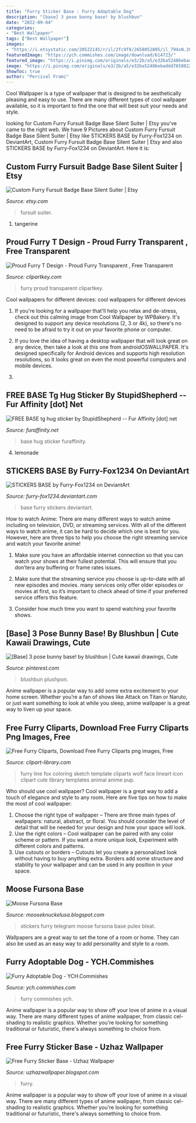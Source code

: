 ```yaml
---
title: "Furry Sticker Base : Furry Adoptable Dog"
description: "[base] 3 pose bunny base! by blushbun"
date: "2022-09-04"
categories:
- "Best Wallpaper"
tags: ["Best Wallpaper"]
images:
- "https://i.etsystatic.com/20522145/r/il/2fc9f8/2658052895/il_794xN.2658052895_5jmn.jpg"
featuredImage: "https://ych.commishes.com/image/download/614723/"
featured_image: "https://i.pinimg.com/originals/e3/2b/a5/e32ba52486ebaddd7658822136ff99f3.png"
image: "https://i.pinimg.com/originals/e3/2b/a5/e32ba52486ebaddd7658822136ff99f3.png"
ShowToc: true
author: "Percival Frami"
---
```



Cool Wallpaper is a type of wallpaper that is designed to be aesthetically pleasing and easy to use. There are many different types of cool wallpaper available, so it is important to find the one that will best suit your needs and style.

	

		
looking for Custom Furry Fursuit Badge Base Silent Suiter | Etsy you've came to the right web. We have 9 Pictures about Custom Furry Fursuit Badge Base Silent Suiter | Etsy like STICKERS BASE by Furry-Fox1234 on DeviantArt, Custom Furry Fursuit Badge Base Silent Suiter | Etsy and also STICKERS BASE by Furry-Fox1234 on DeviantArt. Here it is:
		
    
## Custom Furry Fursuit Badge Base Silent Suiter | Etsy

<img loading=lazy src="https://i.etsystatic.com/20522145/r/il/2fc9f8/2658052895/il_794xN.2658052895_5jmn.jpg" onerror="this.onerror=null;this.src='https://tse3.mm.bing.net/th?id=OIP.lX-Lkj-UnMA_mJEMwVZkBgHaLH&amp;pid=15.1';" alt="Custom Furry Fursuit Badge Base Silent Suiter | Etsy">

_Source: etsy.com_

>fursuit suiter. 

	

1. tangerine 

    
## Proud Furry T Design - Proud Furry Transparent , Free Transparent

<img loading=lazy src="https://www.clipartkey.com/mpngs/m/85-854025_proud-furry-t-design-proud-furry-transparent.png" onerror="this.onerror=null;this.src='https://tse2.mm.bing.net/th?id=OIP.e1XyDjhDorGTKCJBzS8w_wHaKO&amp;pid=15.1';" alt="Proud Furry T Design - Proud Furry Transparent , Free Transparent">

_Source: clipartkey.com_

>furry proud transparent clipartkey. 

	

Cool wallpapers for different devices:
cool wallpapers for different devices 

1. If you're looking for a wallpaper that'll help you relax and de-stress, check out this calming image from Cool Wallpaper by WPBakery. It's designed to support any device resolutions (2, 3 or 4k), so there's no need to be afraid to try it out on your favorite phone or computer.

2. If you love the idea of having a desktop wallpaper that will look great on any device, then take a look at this one from androidOSWALLPAPER. It's designed specifically for Android devices and supports high resolution resolutions, so it looks great on even the most powerful computers and mobile devices.

3.

    
## FREE BASE Tg Hug Sticker By StupidShepherd -- Fur Affinity [dot] Net

<img loading=lazy src="http://t.facdn.net/27137413@800-1524704315.jpg" onerror="this.onerror=null;this.src='https://tse4.mm.bing.net/th?id=OIP.1LJmCyJL78SCf_h6aWdwFQHaDj&amp;pid=15.1';" alt="FREE BASE tg hug sticker by StupidShepherd -- Fur Affinity [dot] net">

_Source: furaffinity.net_

>base hug sticker furaffinity. 

	

4. lemonade 

    
## STICKERS BASE By Furry-Fox1234 On DeviantArt

<img loading=lazy src="https://img00.deviantart.net/c2bc/i/2017/301/d/e/stickers_base_by_furry_fox1234-dbrzjs8.jpg" onerror="this.onerror=null;this.src='https://tse4.mm.bing.net/th?id=OIP.VxlrVx2YqrpzPBLOlCbfggAAAA&amp;pid=15.1';" alt="STICKERS BASE by Furry-Fox1234 on DeviantArt">

_Source: furry-fox1234.deviantart.com_

>base furry stickers deviantart. 

	

How to watch Anime: There are many different ways to watch anime including on television, DVD, or streaming services.
With all of the different ways to watch anime, it can be hard to decide which one is best for you. However, here are three tips to help you choose the right streaming service and watch your favorite anime!
1. Make sure you have an affordable internet connection so that you can watch your shows at their fullest potential. This will ensure that you don’tera any buffering or frame rates issues.

2. Make sure that the streaming service you choose is up-to-date with all new episodes and movies. many services only offer older episodes or movies at first, so it’s important to check ahead of time if your preferred service offers this feature.

3. Consider how much time you want to spend watching your favorite shows.

    
## [Base] 3 Pose Bunny Base! By Blushbun | Cute Kawaii Drawings, Cute

<img loading=lazy src="https://i.pinimg.com/originals/e3/2b/a5/e32ba52486ebaddd7658822136ff99f3.png" onerror="this.onerror=null;this.src='https://tse1.mm.bing.net/th?id=OIP.6iV3HxLqQhCqFgSuT1emXQAAAA&amp;pid=15.1';" alt="[Base] 3 pose bunny base! by blushbun | Cute kawaii drawings, Cute">

_Source: pinterest.com_

>blushbun plushpon. 

	

Anime wallpaper is a popular way to add some extra excitement to your home screen. Whether you’re a fan of shows like Attack on Titan or Naruto, or just want something to look at while you sleep, anime wallpaper is a great way to liven up your space.

    
## Free Furry Cliparts, Download Free Furry Cliparts Png Images, Free

<img loading=lazy src="http://clipart-library.com/image_gallery/366078.jpg" onerror="this.onerror=null;this.src='https://tse3.mm.bing.net/th?id=OIP.r6jqXhCfKVzrGorH8dbVfAHaIi&amp;pid=15.1';" alt="Free Furry Cliparts, Download Free Furry Cliparts png images, Free">

_Source: clipart-library.com_

>furry line fox coloring sketch template cliparts wolf face lineart icon clipart cute library templates animal anime pup. 

	

Who should use cool wallpaper?
Cool wallpaper is a great way to add a touch of elegance and style to any room. Here are five tips on how to make the most of cool wallpaper: 
1) Choose the right type of wallpaper – There are three main types of wallpapers: natural, abstract, or floral. You should consider the level of detail that will be needed for your design and how your space will look. 
2) Use the right colors – Cool wallpaper can be paired with any color scheme or pattern. If you want a more unique look, Experiment with different colors and patterns. 
3) Use cutouts or borders – Cutouts let you create a personalized look without having to buy anything extra. Borders add some structure and stability to your wallpaper and can be used in any position in your space.

    
## Moose Fursona Base

<img loading=lazy src="https://www.pulexart.com/uploads/7/0/1/2/70121829/bleat.png" onerror="this.onerror=null;this.src='https://tse1.mm.bing.net/th?id=OIP.bpj4a5GBQrVob1XlJ62xbQAAAA&amp;pid=15.1';" alt="Moose Fursona Base">

_Source: mooseknuckelusa.blogspot.com_

>stickers furry telegram moose fursona base pulex bleat. 

	

Wallpapers are a great way to set the tone of a room or home. They can also be used as an easy way to add personality and style to a room.

    
## Furry Adoptable Dog - YCH.Commishes

<img loading=lazy src="https://ych.commishes.com/image/download/614723/" onerror="this.onerror=null;this.src='https://tse1.mm.bing.net/th?id=OIP.ffV4_drr1alx4A1kaiwPFwHaKL&amp;pid=15.1';" alt="Furry Adoptable Dog - YCH.Commishes">

_Source: ych.commishes.com_

>furry commishes ych. 

	

Anime wallpaper is a popular way to show off your love of anime in a visual way. There are many different types of anime wallpaper, from classic cel-shading to realistic graphics. Whether you're looking for something traditional or futuristic, there's always something to choice from.

    
## Free Furry Sticker Base - Uzhaz Wallpaper

<img loading=lazy src="https://pm1.narvii.com/6842/54c6097050e729e6536535fa632220674e6c3fafv2_hq.jpg" onerror="this.onerror=null;this.src='https://tse4.mm.bing.net/th?id=OIP.de1ThYI8vn8-sh4zI-xuuQHaHa&amp;pid=15.1';" alt="Free Furry Sticker Base - Uzhaz Wallpaper">

_Source: uzhazwallpaper.blogspot.com_

>furry. 

	

Anime wallpaper is a popular way to show off your love of anime in a visual way. There are many different types of anime wallpaper, from classic cel-shading to realistic graphics. Whether you're looking for something traditional or futuristic, there's always something to choice from.


